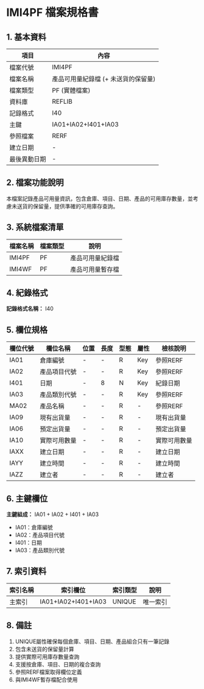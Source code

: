 # IMI4PF 檔案規格書

## 1. 基本資料

| 項目 | 內容 |
|------|------|
| 檔案代號 | IMI4PF |
| 檔案名稱 | 產品可用量紀錄檔 (+ 未送貨的保留量) |
| 檔案類型 | PF (實體檔案) |
| 資料庫 | REFLIB |
| 記錄格式 | I40 |
| 主鍵 | IA01+IA02+I401+IA03 |
| 參照檔案 | RERF |
| 建立日期 | - |
| 最後異動日期 | - |

## 2. 檔案功能說明

本檔案記錄產品可用量資訊，包含倉庫、項目、日期、產品的可用庫存數量，並考慮未送貨的保留量，提供準確的可用庫存查詢。

## 3. 系統檔案清單

| 檔案名稱 | 檔案類型 | 說明 |
|----------|----------|------|
| IMI4PF | PF | 產品可用量紀錄檔 |
| IMI4WF | PF | 產品可用量暫存檔 |

## 4. 紀錄格式

**記錄格式名稱：** I40

## 5. 欄位規格

| 欄位代號 | 欄位名稱 | 位置 | 長度 | 型態 | 屬性 | 檢核說明 |
|----------|----------|------|------|------|----------|----------|
| IA01 | 倉庫編號 | - | - | R | Key | 參照RERF |
| IA02 | 產品項目代號 | - | - | R | Key | 參照RERF |
| I401 | 日期 | - | 8 | N | Key | 紀錄日期 |
| IA03 | 產品類別代號 | - | - | R | Key | 參照RERF |
| MA02 | 產品名稱 | - | - | R | - | 參照RERF |
| IA09 | 現有出貨量 | - | - | R | - | 現有出貨量 |
| IA06 | 預定出貨量 | - | - | R | - | 預定出貨量 |
| IA10 | 實際可用數量 | - | - | R | - | 實際可用數量 |
| IAXX | 建立日期 | - | - | R | - | 建立日期 |
| IAYY | 建立時間 | - | - | R | - | 建立時間 |
| IAZZ | 建立者 | - | - | R | - | 建立者 |

## 6. 主鍵欄位

**主鍵組成：** IA01 + IA02 + I401 + IA03
- IA01：倉庫編號
- IA02：產品項目代號  
- I401：日期
- IA03：產品類別代號

## 7. 索引資料

| 索引名稱 | 索引欄位 | 索引類型 | 說明 |
|----------|----------|----------|------|
| 主索引 | IA01+IA02+I401+IA03 | UNIQUE | 唯一索引 |

## 8. 備註

1. UNIQUE屬性確保每個倉庫、項目、日期、產品組合只有一筆記錄
2. 包含未送貨的保留量計算
3. 提供實際可用庫存數量查詢
4. 支援按倉庫、項目、日期的複合查詢
5. 參照RERF檔案取得欄位定義
6. 與IMI4WF暫存檔配合使用 